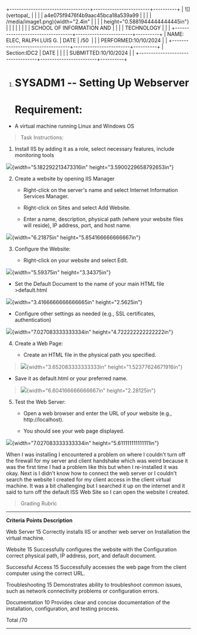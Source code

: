 +----------------------------------+------------------------+----------+
| ![](vertopal_                    |                        |          |
| a4e075f9476f4b9aac45bca18a539a99 |                        |          |
| /media/image1.png){width="2.4in" |                        |          |
| height="0.5881944444444445in"}   |                        |          |
|                                  |                        |          |
| SCHOOL OF INFORMATION AND        |                        |          |
| TECHNOLOGY                       |                        |          |
+----------------------------------+------------------------+----------+
| NAME: ELEC, RALPH LUIS G.        | DATE                   | /50      |
|                                  | PERFORMED:10/10/2024   |          |
+----------------------------------+------------------------+----------+
| Section:IDC2                     | DATE                   |          |
|                                  | SUBMITTED:10/10/2024   |          |
+----------------------------------+------------------------+----------+

1.  # SYSADM1 -- Setting Up Webserver

    # Requirement: 

-   A virtual machine running Linux and Windows OS

> Task Instructions:

1.  Install IIS by adding it as a role, select necessary features,
    include monitoring tools

![](vertopal_a4e075f9476f4b9aac45bca18a539a99/media/image2.png){width="5.182292213473316in"
height="3.5900229658792653in"}

2.  Create a website by opening IIS Manager

    -   Right-click on the server's name and select Internet Information
        Services Manager.

    -   Right-click on Sites and select Add Website.

    -   Enter a name, description, physical path (where your website
        files will reside), IP address, port, and host name.

![](vertopal_a4e075f9476f4b9aac45bca18a539a99/media/image3.png){width="6.21875in"
height="5.854166666666667in"}

3.  Configure the Website:

    -   Right-click on your website and select Edit.

![](vertopal_a4e075f9476f4b9aac45bca18a539a99/media/image4.png){width="5.59375in"
height="3.34375in"}

-   Set the Default Document to the name of your main HTML file
    \>default.html

![](vertopal_a4e075f9476f4b9aac45bca18a539a99/media/image5.png){width="3.4166666666666665in"
height="2.5625in"}

-   Configure other settings as needed (e.g., SSL certificates,
    authentication)

![](vertopal_a4e075f9476f4b9aac45bca18a539a99/media/image6.png){width="7.027083333333334in"
height="4.722222222222222in"}

4.  Create a Web Page:

    -   Create an HTML file in the physical path you specified.

> ![](vertopal_a4e075f9476f4b9aac45bca18a539a99/media/image7.png){width="3.652083333333333in"
> height="1.52377624671916in"}

-   Save it as default.html or your preferred name.

> ![](vertopal_a4e075f9476f4b9aac45bca18a539a99/media/image8.png){width="6.604166666666667in"
> height="2.28125in"}

5.  Test the Web Server:

    -   Open a web browser and enter the URL of your website (e.g.,
        http://localhost).

    -   You should see your web page displayed.

![](vertopal_a4e075f9476f4b9aac45bca18a539a99/media/image9.png){width="7.027083333333334in"
height="5.611111111111111in"}

When I was installing I encountered a problem on where I couldn't turn
off the firewall for my server and client handshake which was weird
because it was the first time I had a problem like this but when I
re-installed it was okay. Next is I didn't know how to connect the web
server or I couldn't search the website I created for my client access
in the client virtual machine. It was a bit challenging but I searched
it up on the internet and it said to turn off the default ISS Web Site
so I can open the website I created.

> Grading Rubric

  ----------------- ------------ -----------------------------------------------
  **Criteria**      **Points**   **Description**

  Web Server        15           Correctly installs IIS or another web server on
  Installation                   the virtual machine.

  Website           15           Successfully configures the website with the
  Configuration                  correct physical path, IP address, port, and
                                 default document.

  Successful Access 15           Successfully accesses the web page from the
                                 client computer using the correct URL.

  Troubleshooting   15           Demonstrates ability to troubleshoot common
                                 issues, such as network connectivity problems
                                 or configuration errors.

  Documentation     10           Provides clear and concise documentation of the
                                 installation, configuration, and testing
                                 process.

  Total             /70          
  ----------------- ------------ -----------------------------------------------
